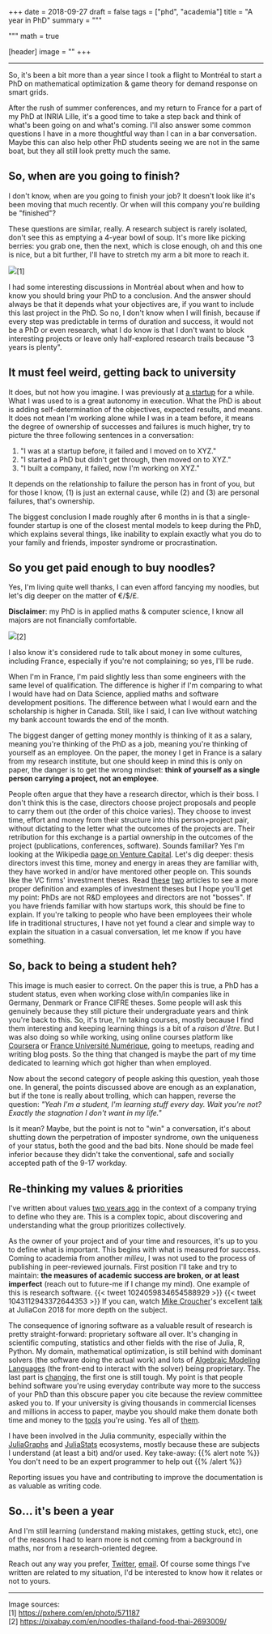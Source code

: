 +++
date = 2018-09-27
draft = false
tags = ["phd", "academia"]
title = "A year in PhD"
summary = """

"""
math = true

[header]
image = ""
+++

--------

So, it's been a bit more than a year since I took a flight to Montréal to
start a PhD on mathematical optimization & game theory for demand response
on smart grids.

After the rush of summer conferences, and my return to France
for a part of my PhD at INRIA Lille, it's a good time to take a step back
and think of what's been going on and what's coming. I'll also answer
some common questions I have in a more thoughtful way than I can in a
bar conversation. Maybe this can also help other PhD students seeing
we are not in the same boat, but they all still look pretty much the same.

## So, when are you going to finish?

I don't know, when are you going to finish your job? It doesn't look
like it's been moving that much recently. Or when will this company
you're building be "finished"?  

These questions are similar, really. A research subject is rarely isolated,
don't see this as emptying a 4-year bowl of soup. It's more like picking
berries: you grab one, then the next, which is close enough, oh and this one
is nice, but a bit further, I'll have to stretch my arm a bit more to reach it.  

![](/img/posts/phd-year/blueberries.jpg)[1]  

I had some interesting discussions in Montréal about when and how to know
you should bring your PhD to a conclusion. And the answer should always be
that it depends what your objectives are, if you want to include this last
project in the PhD. So no, I don't know when I will finish, because if every
step was predictable in terms of duration and success, it would not be a PhD or
even research, what I do know is that I don't want to block interesting projects
or leave only half-explored research trails because "3 years is plenty".  

## It must feel weird, getting back to university

It does, but not how you imagine. I was previously at
[a startup](/post/2016-08-11-back-to-startup/) for a while.
What I was used to is a great autonomy in execution. What the
PhD is about is adding self-determination of the objectives,
expected results, and means. It does not mean I'm working alone
while I was in a team before, it means the degree of ownership
of successes and failures is much higher, try to picture the
three following sentences in a conversation:

1. "I was at a startup before, it failed and I moved on to XYZ."
2. "I started a PhD but didn't get through, then moved on to XYZ."
3. "I built a company, it failed, now I'm working on XYZ."

It depends on the relationship to failure the person has in front of
you, but for those I know, (1) is just an external cause, while (2)
and (3) are personal failures, that's ownership.  

The biggest conclusion I made roughly after 6 months in is that a
single-founder startup is one of the closest mental models to keep
during the PhD, which explains several things, like inability to
explain exactly what you do to your family and friends, imposter
syndrome or procrastination.

## So you get paid enough to buy noodles?

Yes, I'm living quite well thanks, I can even afford fancying
my noodles, but let's dig deeper on the matter of €/$/£.  
  
**Disclaimer**: my PhD is in applied maths & computer science, I know
all majors are not financially comfortable.

![](/img/posts/phd-year/noodles.png)[2]  

I also know it's considered rude to talk about money in some cultures,
including France, especially if you're not complaining; so yes, I'll
be rude.  

When I'm in France, I'm paid slightly less than some engineers with the same
level of qualification. The difference is higher if I'm comparing to what
I would have had on Data Science, applied maths and software development
positions. The difference between what I would earn and the scholarship
is higher in Canada. Still, like I said, I can live without watching
my bank account towards the end of the month.

The biggest danger of getting money monthly is thinking of it as a salary,
meaning you're thinking of the PhD as a job, meaning you're thinking of
yourself as an employee. On the paper, the money I get in France is a salary
from my research institute, but one should keep in mind this is only on paper,
the danger is to get the wrong mindset: **think of yourself as a single person
carrying a project, not an employee**.  

People often argue that they have a research director, which is their boss.
I don't think this is the case, directors choose project proposals and people
to carry them out (the order of this choice varies). They choose to invest
time, effort and money from their structure into this person+project pair,
without dictating to the letter what the outcomes of the projects are.
Their retribution for this exchange is a partial ownership in the outcomes
of the project (publications, conferences, software).
Sounds familiar? Yes I'm looking at the Wikipedia
[page on Venture Capital](https://en.wikipedia.org/wiki/Venture_capital).
Let's dig deeper: thesis directors invest this time, money and energy in
areas they are familiar with, they have worked in and/or have mentored other
people on. This sounds like the VC firms' investment theses.
Read [these](https://a16z.com/2016/08/20/why-software-is-eating-the-world/)
[two](https://hackernoon.com/the-birth-of-a-venture-capital-investment-thesis-afd2903ae12)
articles to see a more proper definition and examples of investment theses
but I hope you'll get my point: PhDs are not R&D employees and directors are
not "bosses". If you have friends familiar with how startups work, this should
be fine to explain. If you're talking to people who have been employees their
whole life in traditional structures, I have not yet found a clear and simple
way to explain the situation in a casual conversation, let me know if you have
something.

## So, back to being a student heh?

This image is much easier to correct. On the paper this is true,
a PhD has a student status, even when working close with/in
companies like in Germany, Denmark or France CIFRE theses.
Some people will ask this genuinely because they still picture their
undergraduate years and think you're back to this.
So, it's true, I'm taking courses, mostly because I find them
interesting and keeping learning things is a bit of a *raison d'être*.
But I was also doing so while working, using online courses platform like
[Coursera](https://www.coursera.org/) or 
[France Université Numérique](https://www.fun-mooc.fr/), going to meetups,
reading and writing blog posts. So the thing that changed is maybe the part
of my time dedicated to learning which got higher than when employed.  

Now about the second category of people asking this question, yeah those one.
In general, the points discussed above are enough as an explanation,
but if the tone is really about trolling, which can happen, reverse the question:
*"Yeah I'm a student, I'm learning stuff every day. Wait you're not?
Exactly the stagnation I don't want in my life."*  

Is it mean? Maybe, but the point is not to "win" a conversation, it's about
shutting down the perpetration of imposter syndrome, own the uniqueness of
your status, both the good and the bad bits. None should be made feel inferior
because they didn't take the conventional, safe and socially accepted path of
the 9-17 workday.

## Re-thinking my values & priorities

I've written about values [two years ago](/post/2016-10-7-company-values/)
in the context of a company trying to define who they are.
This is a complex topic, about discovering and understanding what the
group prioritizes collectively.  

As the owner of your project and of your time and resources, it's up to you to define
what is important. This begins with what is measured for success. Coming to academia
from another *milieu*, I was not used to the process of publishing in peer-reviewed
journals. First position I'll take and try to maintain: **the measures of academic
success are broken, or at least imperfect** (reach out to future-me if I change my mind).
One example of this is research software.
{{< tweet 1024059834654588929 >}}
{{< tweet 1043112943372644353 >}}
If you can, watch
[Mike Croucher](https://twitter.com/walkingrandomly)'s excellent
[talk](https://www.youtube.com/watch?v=8ZSaAM8hhJ4) at JuliaCon 2018 for more
depth on the subject.  

The consequence of ignoring software as a valuable result of research is
pretty straight-forward: proprietary software all over.
It's changing in scientific computing, statistics and other fields with
the rise of Julia, R, Python. My domain, mathematical optimization, is
still behind with dominant solvers (the software doing the actual work)
and lots of [Algebraic Modeling Languages](https://en.wikipedia.org/wiki/Algebraic_modeling_language)
(the front-end to interact with the solver) being proprietary.
The last part is [changing](https://numfocus.org/project/jump),
the first one is still tough.
My point is that people behind software you're
using everyday contribute way more to the success of your PhD than this
obscure paper you cite because the review committee asked you to.
If your university is giving thousands in commercial licenses and
millions in access to paper, maybe you should make them donate both time
and money to the [tools](https://www.flipcause.com/secure/cause_pdetails/MjM2OA==) 
you're using. Yes all of [them](https://donate.wikimedia.org/wiki/WMFJA1/en/US).  

I have been involved in the Julia community, especially within the
[JuliaGraphs](http://github.com/JuliaGraphs/) and 
[JuliaStats](http://github.com/JuliaStats/) ecosystems, mostly because these
are subjects I understand (at least a bit) and/or used.
Key take-away:
{{% alert note %}}
You don't need to be an expert programmer to help out
{{% /alert %}}

Reporting issues you have and contributing to improve the documentation
is as valuable as writing code.

## So... it's been a year

And I'm still learning (understand making mistakes, getting stuck, etc),
one of the reasons I had to learn more is not coming from a background
in maths, nor from a research-oriented degree.

Reach out any way you prefer, [Twitter](https://twitter.com/matbesancon),
[email](/#contact). Of course some things I've written are related
to my situation, I'd be interested to know how it relates or not to yours.


--------

Image sources:  
[1] https://pxhere.com/en/photo/571187  
[2] https://pixabay.com/en/noodles-thailand-food-thai-2693009/  
